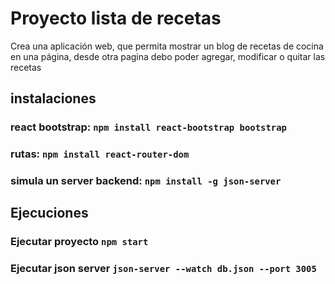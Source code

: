 # Proyecto lista de recetas

Crea una aplicación web, que permita mostrar un blog de recetas de cocina en una
página, desde otra pagina debo poder agregar, modificar o quitar las recetas

## instalaciones

### react bootstrap: `npm install react-bootstrap bootstrap`
### rutas: `npm install react-router-dom`
### simula un server backend: `npm install -g json-server`

## Ejecuciones

### Ejecutar proyecto `npm start`
### Ejecutar json server `json-server --watch db.json --port 3005`
